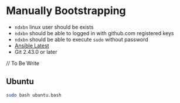 # Manually Bootstrapping

- `ndxbn` linux user should be exists
- `ndxbn` should be able to logged in with github.com registered keys
- `ndxbn` should be able to execute `sudo` without password
- [Ansible Latest](https://docs.ansible.com/ansible/latest/installation_guide/intro_installation.html)
- Git 2.43.0 or later

// To Be Write

## Ubuntu

```bash
sudo bash ubuntu.bash
```

